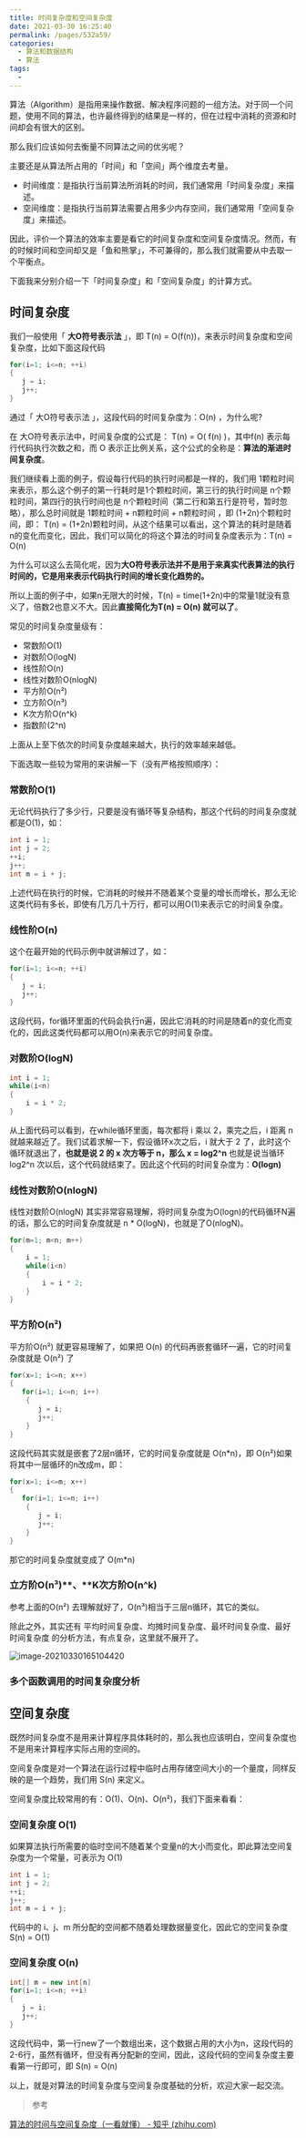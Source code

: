 ```yaml
---
title: 时间复杂度和空间复杂度
date: 2021-03-30 16:25:40
permalink: /pages/532a59/
categories:
  - 算法和数据结构
  - 算法
tags:
  - 
---
```

算法（Algorithm）是指用来操作数据、解决程序问题的一组方法。对于同一个问题，使用不同的算法，也许最终得到的结果是一样的，但在过程中消耗的资源和时间却会有很大的区别。

那么我们应该如何去衡量不同算法之间的优劣呢？

主要还是从算法所占用的「时间」和「空间」两个维度去考量。

- 时间维度：是指执行当前算法所消耗的时间，我们通常用「时间复杂度」来描述。
- 空间维度：是指执行当前算法需要占用多少内存空间，我们通常用「空间复杂度」来描述。

因此，评价一个算法的效率主要是看它的时间复杂度和空间复杂度情况。然而，有的时候时间和空间却又是「鱼和熊掌」，不可兼得的，那么我们就需要从中去取一个平衡点。

下面我来分别介绍一下「时间复杂度」和「空间复杂度」的计算方式。

## 时间复杂度

我们一般使用「 **大O符号表示法** 」，即 T(n) = O(f(n))，来表示时间复杂度和空间复杂度，比如下面这段代码

```c
for(i=1; i<=n; ++i)
{
   j = i;
   j++;
}
```

通过「 大O符号表示法 」，这段代码的时间复杂度为：O(n) ，为什么呢?

在 大O符号表示法中，时间复杂度的公式是： T(n) = O( f(n) )，其中f(n) 表示每行代码执行次数之和，而 O 表示正比例关系，这个公式的全称是：**算法的渐进时间复杂度**。

我们继续看上面的例子，假设每行代码的执行时间都是一样的，我们用 1颗粒时间 来表示，那么这个例子的第一行耗时是1个颗粒时间，第三行的执行时间是 n个颗粒时间，第四行的执行时间也是 n个颗粒时间（第二行和第五行是符号，暂时忽略），那么总时间就是 1颗粒时间 + n颗粒时间 + n颗粒时间 ，即 (1+2n)个颗粒时间，即： T(n) = (1+2n)颗粒时间，从这个结果可以看出，这个算法的耗时是随着n的变化而变化，因此，我们可以简化的将这个算法的时间复杂度表示为：T(n) = O(n)

为什么可以这么去简化呢，因为**大O符号表示法并不是用于来真实代表算法的执行时间的，它是用来表示代码执行时间的增长变化趋势的。**

所以上面的例子中，如果n无限大的时候，T(n) = time(1+2n)中的常量1就没有意义了，倍数2也意义不大。因此**直接简化为T(n) = O(n) 就可以了**。

常见的时间复杂度量级有：

- 常数阶O(1)
- 对数阶O(logN)
- 线性阶O(n)
- 线性对数阶O(nlogN)
- 平方阶O(n²)
- 立方阶O(n³)
- K次方阶O(n^k)
- 指数阶(2^n)

上面从上至下依次的时间复杂度越来越大，执行的效率越来越低。

下面选取一些较为常用的来讲解一下（没有严格按照顺序）：

### 常数阶O(1)

无论代码执行了多少行，只要是没有循环等复杂结构，那这个代码的时间复杂度就都是O(1)，如：

```c++
int i = 1;
int j = 2;
++i;
j++;
int m = i + j;
```

上述代码在执行的时候，它消耗的时候并不随着某个变量的增长而增长，那么无论这类代码有多长，即使有几万几十万行，都可以用O(1)来表示它的时间复杂度。

### 线性阶O(n)

这个在最开始的代码示例中就讲解过了，如：

```java
for(i=1; i<=n; ++i)
{
   j = i;
   j++;
}
```

这段代码，for循环里面的代码会执行n遍，因此它消耗的时间是随着n的变化而变化的，因此这类代码都可以用O(n)来表示它的时间复杂度。

### 对数阶O(logN)

```java
int i = 1;
while(i<n)
{
    i = i * 2;
}
```

从上面代码可以看到，在while循环里面，每次都将 i 乘以 2，乘完之后，i 距离 n 就越来越近了。我们试着求解一下，假设循环x次之后，i 就大于 2 了，此时这个循环就退出了，**也就是说 2 的 x 次方等于 n，那么 x = log2^n**
也就是说当循环 log2^n 次以后，这个代码就结束了。因此这个代码的时间复杂度为：**O(logn)**

### 线性对数阶O(nlogN)

线性对数阶O(nlogN) 其实非常容易理解，将时间复杂度为O(logn)的代码循环N遍的话，那么它的时间复杂度就是 n * O(logN)，也就是了O(nlogN)。

```c++
for(m=1; m<n; m++)
{
    i = 1;
    while(i<n)
    {
        i = i * 2;
    }
}
```

### 平方阶O(n²)

平方阶O(n²) 就更容易理解了，如果把 O(n) 的代码再嵌套循环一遍，它的时间复杂度就是 O(n²) 了

```c++
for(x=1; i<=n; x++)
{
   for(i=1; i<=n; i++)
    {
       j = i;
       j++;
    }
}
```

这段代码其实就是嵌套了2层n循环，它的时间复杂度就是 O(n*n)，即 O(n²)如果将其中一层循环的n改成m，即：

```c++
for(x=1; i<=m; x++)
{
   for(i=1; i<=n; i++)
    {
       j = i;
       j++;
    }
}
```

那它的时间复杂度就变成了 O(m*n)

### 立方阶O(n³)**、**K次方阶O(n^k)

参考上面的O(n²) 去理解就好了，O(n³)相当于三层n循环，其它的类似。

除此之外，其实还有 平均时间复杂度、均摊时间复杂度、最坏时间复杂度、最好时间复杂度 的分析方法，有点复杂，这里就不展开了。

![image-20210330165104420](https://img.xiaoyou66.com/2021/03/30/9c25467eb0f44.png)

### 多个函数调用的时间复杂度分析



## 空间复杂度

既然时间复杂度不是用来计算程序具体耗时的，那么我也应该明白，空间复杂度也不是用来计算程序实际占用的空间的。

空间复杂度是对一个算法在运行过程中临时占用存储空间大小的一个量度，同样反映的是一个趋势，我们用 S(n) 来定义。

空间复杂度比较常用的有：O(1)、O(n)、O(n²)，我们下面来看看：

### 空间复杂度 O(1)

如果算法执行所需要的临时空间不随着某个变量n的大小而变化，即此算法空间复杂度为一个常量，可表示为 O(1)

```c++
int i = 1;
int j = 2;
++i;
j++;
int m = i + j;
```

代码中的 i、j、m 所分配的空间都不随着处理数据量变化，因此它的空间复杂度 S(n) = O(1)

### 空间复杂度 O(n)

```java
int[] m = new int[n]
for(i=1; i<=n; ++i)
{
   j = i;
   j++;
}
```

这段代码中，第一行new了一个数组出来，这个数据占用的大小为n，这段代码的2-6行，虽然有循环，但没有再分配新的空间，因此，这段代码的空间复杂度主要看第一行即可，即 S(n) = O(n)

以上，就是对算法的时间复杂度与空间复杂度基础的分析，欢迎大家一起交流。



> 参考

[算法的时间与空间复杂度（一看就懂） - 知乎 (zhihu.com)](https://zhuanlan.zhihu.com/p/50479555)